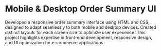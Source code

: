 # Mobile & Desktop Order Summary UI


Developed a responsive order summary interface using HTML and CSS, designed to adapt seamlessly to both mobile and desktop devices. Created distinct layouts for each screen size to optimize user experience. This project highlights expertise in front-end development, responsive design, and UI optimization for e-commerce applications.
